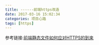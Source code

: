 ```yaml
---
title: ------前端https改造
date: 2017-03-16 15:02:34
categories: 项目心路
tags: [https]
---
```


参考链接:[前端静态文件如何应对HTTPS的到来](http://www.cnblogs.com/webARM/p/5728695.html)